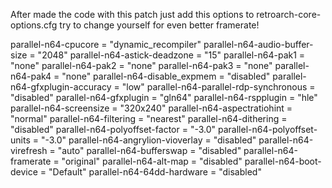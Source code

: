 After made the code with this patch just add this options to retroarch-core-options.cfg
try to change yourself for even better framerate!

parallel-n64-cpucore = "dynamic_recompiler"
parallel-n64-audio-buffer-size = "2048"
parallel-n64-astick-deadzone = "15"
parallel-n64-pak1 = "none"
parallel-n64-pak2 = "none"
parallel-n64-pak3 = "none"
parallel-n64-pak4 = "none"
parallel-n64-disable_expmem = "disabled"
parallel-n64-gfxplugin-accuracy = "low"
parallel-n64-parallel-rdp-synchronous = "disabled"
parallel-n64-gfxplugin = "gln64"
parallel-n64-rspplugin = "hle"
parallel-n64-screensize = "320x240"
parallel-n64-aspectratiohint = "normal"
parallel-n64-filtering = "nearest"
parallel-n64-dithering = "disabled"
parallel-n64-polyoffset-factor = "-3.0"
parallel-n64-polyoffset-units = "-3.0"
parallel-n64-angrylion-vioverlay = "disabled"
parallel-n64-virefresh = "auto"
parallel-n64-bufferswap = "disabled"
parallel-n64-framerate = "original"
parallel-n64-alt-map = "disabled"
parallel-n64-boot-device = "Default"
parallel-n64-64dd-hardware = "disabled"
